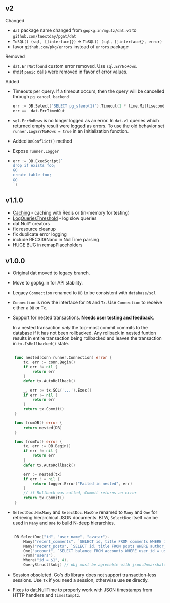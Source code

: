 

## v2

Changed

*   `dat` package name changed from `gopkg.in/mgutz/dat.v1` to `github.com/tnextday/pgat/dat`
*   `ToSQL() (sql, []interface{})` => `ToSQL() (sql, []interface{}, error)`
*   favor `github.com/pkg/errors` instead of `errors` package

Removed

*  `dat.ErrNotfound` custom error removed. Use `sql.ErrNoRows`.
*  *most* `panic` calls were removed in favor of error values.

Added

*   Timeouts per query. If a timeout occurs, then the query will be cancelled through
    `pg_cancel_backend`

    ```go
    err := DB.Select("SELECT pg_sleep(1)").Timeout(1 * time.Millisecond).Exec()
    err ==  dat.ErrTimedOut
    ```

*   `sql.ErrNoRows` is no longer logged as an error. In `dat.v1` queries which returned empty
    result were logged as errors. To use the old behavior set `runner.LogErrNoRows = true` in
    an initialization function.

*   Added `OnConflict()` method

*   Expose `runner.Logger`

*   ```go
    err := DB.ExecScript(`
    drop if exists foo;
    GO
    create table foo;
    GO
    `)
    ```


## v1.1.0

*   [Caching](https://github.com/tnextday/pgat#caching) - caching with Redis or (in-memory for testing)
*   [LogQueriesThreshold](https://github.com/tnextday/pgat#tracing-sql) - log slow queries
*   dat.Null* creators
*   fix resource cleanup
*   fix duplicate error logging
*   include RFC339Nano in NullTime parsing
*   HUGE BUG in remapPlaceholders

## v1.0.0

*   Original dat moved to legacy branch.

*   Move to gopkg.in for API stability.

*   Legacy `Connection` renamed to `DB` to be consistent with `database/sql`

*   `Connection` is now the interface for `DB` and `Tx`. Use `Connection` to
    receive either a `DB` or `Tx`.

*   Support for nested transactions. **Needs user testing and feedback**.

    In a nested transaction *only* the top-most commit commits to the
    database if it has not been rollbacked. Any rollback in nested
    funtion results in entire transaction being rollbacked and leaves the transaction
    in `tx.IsRollbacked()` state.

``` go

    func nested(conn runner.Connection) error {
        tx, err := conn.Begin()
        if err != nil {
            return err
        }
        defer tx.AutoRollback()

        _, err := tx.SQL('...').Exec()
        if err != nil {
            return err
        }
        return tx.Commit()
    }

    func fromDB() error {
        return nested(DB)
    }

    func fromTx() error {
        tx, err := DB.Begin()
        if err != nil {
            return err
        }
        defer tx.AutoRollback()

        err := nested(tx)
        if err ! = nil {
            return logger.Error("Failed in nested", err)
        }
        // if Rollback was called, Commit returns an error
        return tx.Commit()
    }

```

*   `SelectDoc.HasMany` and `SelectDoc.HasOne` renamed to `Many` and `One` for
    retrieving hierarchical JSON documents. BTW, `SelectDoc` itself can be used
    in `Many` and `One` to build N-deep hierarchies.

```go

    DB.SelectDoc("id", "user_name", "avatar").
        Many("recent_comments", `SELECT id, title FROM comments WHERE id = users.id LIMIT 10`).
        Many("recent_posts", `SELECT id, title FROM posts WHERE author_id = users.id LIMIT 10`).
        One("account", `SELECT balance FROM accounts WHERE user_id = users.id`).
        From("users").
        Where("id = $1", 4).
        QueryStruct(&obj) // obj must be agreeable with json.Unmarshal()

```

*   Session obsoleted. Go's db library does not support transaction-less
    sessions. Use `Tx` if you need a session, otherwise use `DB` directly.

*   Fixes to dat.NullTime to properly work with JSON timestamps from HTTP
    handlers and `timestamptz`.

